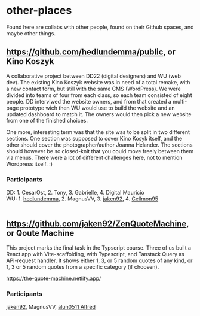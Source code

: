 # other-places
Found here are collabs with other people, found on their Github spaces, and maybe other things.

## https://github.com/hedlundemma/public, or Kino Koszyk
A collaborative project between DD22 (digital designers) and WU (web dev). The existing Kino Koszyk website was in need of a total remake, with a new contact form, but still with the same CMS (WordPress). We were divided into teams of four from each class, so each team consisted of eight people. DD interviwed the website owners, and from that created a multi-page prototype wich then WU would use to build the website and an updated dashboard to match it. The owners would then pick a new website from one of the finished choices.

One more, interesting term was that the site was to be split in two different sections. One section was supposed to cover Kino Kosyk itself, and the other should cover the photographer/author Joanna Helander. The sections should however be so closed-knit that you could move freely between them via menus. There were a lot of different challenges here, not to mention Wordpress itself. :)


### Participants
DD: 1. CesarOst, 2. Tony, 3. Gabrielle, 4. Digital Mauricio<br>
WU: 1. [hedlundemma](https://github.com/hedlundemma), 2. MagnusVV, 3. [jaken92](https://github.com/jaken92), 4. [Cellmon95](https://github.com/Cellmon95)
<br>
<br>
## https://github.com/jaken92/ZenQuoteMachine, or Qoute Machine
This project marks the final task in the Typscript course. Three of us built a React app with Vite-scaffolding, with Typescript, and Tanstack Query as API-request handler. It shows either 1, 3, or 5 random quotes of any kind, or 1, 3 or 5 random quotes from a specific category (if choosen).

https://the-quote-machine.netlify.app/

### Participants
[jaken92](https://github.com/jaken92), MagnusVV, [alun0511 Alfred](https://github.com/alun0511)
